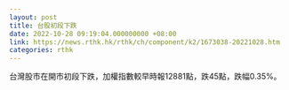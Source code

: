 ```yaml
---
layout: post
title: 台股初段下跌
date: 2022-10-28 09:19:04.000000000 +08:00
link: https://news.rthk.hk/rthk/ch/component/k2/1673038-20221028.htm
categories: rthk
---
```


台灣股市在開市初段下跌，加權指數較早時報12881點，跌45點，跌幅0.35%。
